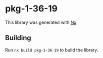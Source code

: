 # pkg-1-36-19

This library was generated with [Nx](https://nx.dev).

## Building

Run `nx build pkg-1-36-19` to build the library.
